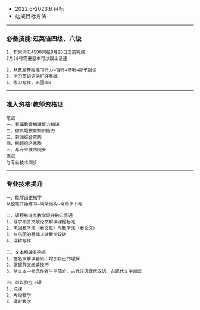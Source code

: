 - 2022.6-2023.6		目标		
- 达成目标方法	
	

---------
### 必备技能:过英语四级、六级
```
1、积累词汇4500词在8月20日之前完成
7月30号需要基本可以跟上语速

2、从真题开始练习听力→盲听→精听→影子跟读
3、学习英语语法打好基础
4、练习写作，巩固词汇

```
------------------
### 准入资格:教师资格证
```
笔试
一、背诵教育知识能力知识
二、做真题教育知识能力
三、背诵综合素质
四、刷题综合素质
五、与专业技术同步
面试
与专业技术同步
```
-----------------
### 专业技术提升
```
一、能写出正楷字
从控笔开始练习→间架结构→常用字书写

二、课程标准与教学设计融汇贯通	
1、寻求相关文献论文解读课程标准
2、巩固教学法（看文献）与教学法（看论文）
3、在巩固的基础上做教学设计
4、深耕写作

三、文本解读有亮点
1、在名家解读基础上增加自己的理解
2、掌握群文阅读技巧
3、从文本中补充作者生平简介、古代汉语现代汉语、古现代文学知识

四、可以独立上课	
1、说课
2、片段教学
3、课时教学
	
```